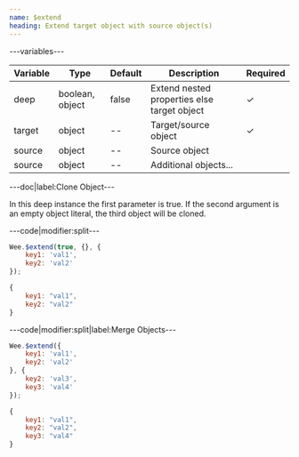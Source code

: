 ```yaml
---
name: $extend
heading: Extend target object with source object(s)
---
```


---variables---

| Variable | Type | Default | Description | Required |
| -- | -- | -- | -- | -- |
| deep | boolean, object | false | Extend nested properties else target object | ✓ |
| target | object | -- | Target/source object | ✓ |
| source | object | -- | Source object ||
| source | object | -- | Additional objects... ||

---doc|label:Clone Object---

In this deep instance the first parameter is true. If the second argument is an empty object literal, the third object will be cloned.

---code|modifier:split---

```javascript
Wee.$extend(true, {}, {
	key1: 'val1',
	key2: 'val2'
});
```

```javascript
{
	key1: "val1",
	key2: "val2"
}
```

---code|modifier:split|label:Merge Objects---

```javascript
Wee.$extend({
	key1: 'val1',
	key2: 'val2'
}, {
	key2: 'val3',
	key3: 'val4'
});
```

```javascript
{
	key1: "val1",
	key2: "val2",
	key3: "val4"
}
```